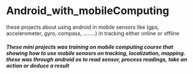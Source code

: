 # Android_with_mobileComputing
these projects about using android in mobile sensors like (gps, accelerometer, gyro, compass, ........) in tracking either online or offline

<h5>These mini projects was training on mobile computing course that showing how to use mobile senosrs on tracking, localization, mapping.
these was through android os to read sensor, process readings, take an action or deduce a result</h5>
